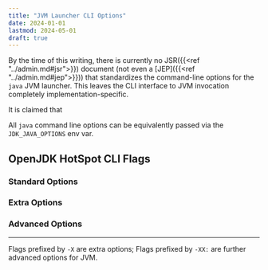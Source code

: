```yaml
---
title: "JVM Launcher CLI Options"
date: 2024-01-01
lastmod: 2024-05-01
draft: true
---
```


By the time of this writing, there is currently no JSR({{<ref "../admin.md#jsr">}}) document (not even a [JEP]({{<ref "../admin.md#jep">}}))
that standardizes the command-line options for the `java` JVM launcher.
This leaves the CLI interface to JVM invocation completely implementation-specific.

It is claimed that 

All `java` command line options can be equivalently passed via the `JDK_JAVA_OPTIONS` env var.


OpenJDK HotSpot CLI Flags
-----------

### Standard Options

### Extra Options

### Advanced Options

-----------------

Flags prefixed by `-X` are extra options; Flags prefixed by `-XX:` are further advanced options for JVM.
